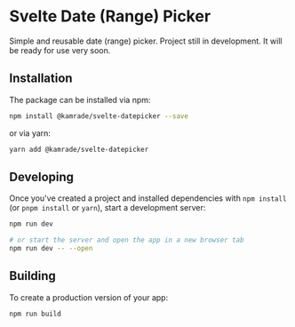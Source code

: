 # Svelte Date (Range) Picker

Simple and reusable date (range) picker. Project still in development.
It will be ready for use very soon.

## Installation

The package can be installed via npm:

```bash
npm install @kamrade/svelte-datepicker --save
```

or via yarn:

```bash
yarn add @kamrade/svelte-datepicker
```

## Developing

Once you've created a project and installed dependencies with `npm install` (or `pnpm install` or `yarn`), start a development server:

```bash
npm run dev

# or start the server and open the app in a new browser tab
npm run dev -- --open
```

## Building

To create a production version of your app:

```bash
npm run build
```